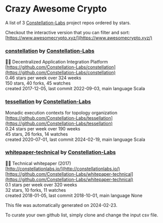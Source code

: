 # Crazy Awesome Crypto
A list of 3 [Constellation-Labs](https://github.com/Constellation-Labs) project repos ordered by stars.  

Checkout the interactive version that you can filter and sort: 
[https://www.awesomecrypto.xyz/](https://www.awesomecrypto.xyz/)  


### [constellation](https://github.com/Constellation-Labs/constellation) by [Constellation-Labs](https://github.com/Constellation-Labs)  
:milky_way::satellite: Decentralized Application Integration Platform  
[https://github.com/Constellation-Labs/constellation](https://github.com/Constellation-Labs/constellation)  
0.46 stars per week over 324 weeks  
150 stars, 40 forks, 45 watches  
created 2017-12-05, last commit 2022-09-03, main language Scala  


### [tessellation](https://github.com/Constellation-Labs/tessellation) by [Constellation-Labs](https://github.com/Constellation-Labs)  
Monadic execution contexts for topology organization   
[https://github.com/Constellation-Labs/tessellation](https://github.com/Constellation-Labs/tessellation)  
0.24 stars per week over 190 weeks  
45 stars, 26 forks, 14 watches  
created 2020-07-01, last commit 2024-02-19, main language Scala  


### [whitepaper-technical](https://github.com/Constellation-Labs/whitepaper-technical) by [Constellation-Labs](https://github.com/Constellation-Labs)  
:page_facing_up::satellite: Technical whitepaper (2017)  
[http://constellationlabs.io/](http://constellationlabs.io/)  
[https://github.com/Constellation-Labs/whitepaper-technical](https://github.com/Constellation-Labs/whitepaper-technical)  
0.1 stars per week over 320 weeks  
32 stars, 10 forks, 11 watches  
created 2018-01-05, last commit 2018-10-01, main language None  


This file was automatically generated on 2024-02-23.  

To curate your own github list, simply clone and change the input csv file.  